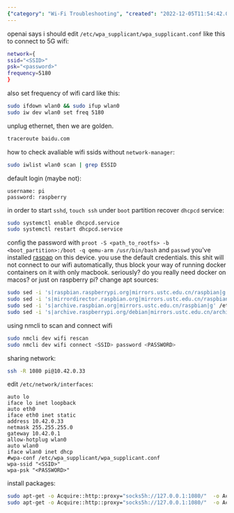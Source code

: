 ```yaml
---
{"category": "Wi-Fi Troubleshooting", "created": "2022-12-05T11:54:42.089Z", "date": "2022-12-05 11:54:42", "description": "In this article, you will learn how to troubleshoot and configure Wi-Fi connections on a Raspberry Pi. You will discover how to work with 5G connectivity, adjust frequencies, scan for SSIDs, update login credentials, and recover the DHCPCD service. Additionally, you will set Wi-Fi connection details specifically for use with Docker.", "modified": "2022-12-06T15:09:18.686Z", "tags": ["WiFi", "Wifi switch", "wireless network", "Network Scanning", "wifi", "SSL pinning", "remote connection", "Raspberry Pi", "Wi-Fi troubleshooting", "5G connectivity", "Frequency adjustment", "SSID scanning", "Login credentials update", "DHCPCD service recovery", "Docker Wi-Fi connection"], "title": "raspberry pi tweaks"}
---
```

openai says i should edit `/etc/wpa_supplicant/wpa_supplicant.conf` like this to connect to 5G wifi:
```bash
network={
ssid="<SSID>"
psk="<password>"
frequency=5180
}
```
also set frequency of wifi card like this:
```bash
sudo ifdown wlan0 && sudo ifup wlan0
sudo iw dev wlan0 set freq 5180
```
unplug ethernet, then we are golden.
```bash
traceroute baidu.com
```
how to check avaliable wifi ssids without `network-manager`:
```bash
sudo iwlist wlan0 scan | grep ESSID
```
default login (maybe not):
```
username: pi
password: raspberry
```
in order to start `sshd`, `touch ssh` under `boot` partition
recover `dhcpcd` service:
```bash
sudo systemctl enable dhcpcd.service
sudo systemctl restart dhcpcd.service
```
config the password with `proot -S <path_to_rootfs> -b <boot_partition>:/boot -q qemu-arm /usr/bin/bash` and `passwd`
you've installed [raspap](https://raspap.com/) on this device. you use the default credentials. this shit will not connect to our wifi automatically, thus block your way of running docker containers on it with only macbook.
seriously? do you really need docker on macos? or just on raspberry pi?
change apt sources:
```bash
sudo sed -i 's|raspbian.raspberrypi.org|mirrors.ustc.edu.cn/raspbian|g' /etc/apt/sources.list
sudo sed -i 's|mirrordirector.raspbian.org|mirrors.ustc.edu.cn/raspbian|g' /etc/apt/sources.list
sudo sed -i 's|archive.raspbian.org|mirrors.ustc.edu.cn/raspbian|g' /etc/apt/sources.list
sudo sed -i 's|archive.raspberrypi.org/debian|mirrors.ustc.edu.cn/archive.raspberrypi.org/debian|g' /etc/apt/sources.list.d/raspi.list
```
using nmcli to scan and connect wifi
```bash
sudo nmcli dev wifi rescan
sudo nmcli dev wifi connect <SSID> password <PASSWORD>
```
sharing network:
```bash
ssh -R 1080 pi@10.42.0.33
```
edit `/etc/network/interfaces`:
```
auto lo
iface lo inet loopback
auto eth0
iface eth0 inet static
address 10.42.0.33
netmask 255.255.255.0
gateway 10.42.0.1
allow-hotplug wlan0
auto wlan0
iface wlan0 inet dhcp
#wpa-conf /etc/wpa_supplicant/wpa_supplicant.conf
wpa-ssid "<SSID>"
wpa-psk "<PASSWORD>"
```
install packages:
```bash
sudo apt-get -o Acquire::http::proxy="socks5h://127.0.0.1:1080/"  -o Acquire::Check-Valid-Until=false -o Acquire::Check-Date=false update --allow-releaseinfo-change
sudo apt-get -o Acquire::http::proxy="socks5h://127.0.0.1:1080/"  -o Acquire::Check-Valid-Until=false -o Acquire::Check-Date=false upgrade -y
```